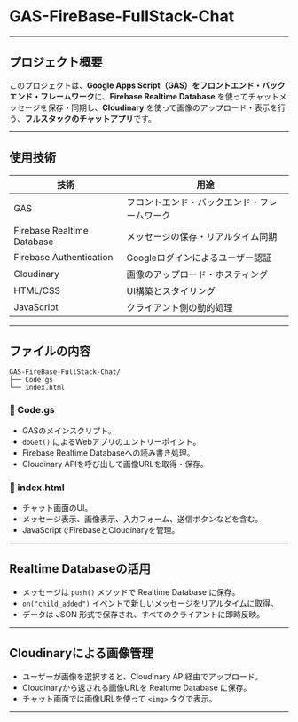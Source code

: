 # GAS-FireBase-FullStack-Chat
---

## プロジェクト概要

このプロジェクトは、**Google Apps Script（GAS）をフロントエンド・バックエンド・フレームワーク**に、**Firebase Realtime Database** を使ってチャットメッセージを保存・同期し、**Cloudinary** を使って画像のアップロード・表示を行う、**フルスタックのチャットアプリ**です。

---

##  使用技術

| 技術             | 用途                                       |
|------------------|-------------------------------------------|
| GAS              | フロントエンド・バックエンド・フレームワーク  |
| Firebase Realtime Database | メッセージの保存・リアルタイム同期 |
| Firebase Authentication | Googleログインによるユーザー認証     |
| Cloudinary       | 画像のアップロード・ホスティング             |
| HTML/CSS         | UI構築とスタイリング                       |
| JavaScript       | クライアント側の動的処理                   |

---

## ファイルの内容

```plaintext
GAS-FireBase-FullStack-Chat/
├── Code.gs
└── index.html
```

### 🔹 Code.gs
- GASのメインスクリプト。
- `doGet()` によるWebアプリのエントリーポイント。
- Firebase Realtime Databaseへの読み書き処理。
- Cloudinary APIを呼び出して画像URLを取得・保存。

### 🔹 index.html
- チャット画面のUI。
- メッセージ表示、画像表示、入力フォーム、送信ボタンなどを含む。
- JavaScriptでFirebaseとCloudinaryを管理。
---

##  Realtime Databaseの活用

- メッセージは `push()` メソッドで Realtime Database に保存。
- `on("child_added")` イベントで新しいメッセージをリアルタイムに取得。
- データは JSON 形式で保存され、すべてのクライアントに即時反映。

---

##  Cloudinaryによる画像管理

- ユーザーが画像を選択すると、Cloudinary API経由でアップロード。
- Cloudinaryから返される画像URLを Realtime Database に保存。
- チャット画面では画像URLを使って `<img>` タグで表示。

---

